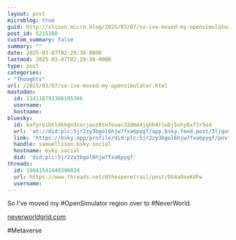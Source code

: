 ```yaml
---
layout: post
microblog: true
guid: http://slison.micro.blog/2025/03/07/so-ive-moved-my-opensimulator.html
post_id: 5215380
custom_summary: false
summary: ""
date: 2025-03-07T02:29:38-0000
lastmod: 2025-03-07T02:29:38-0000
type: post
categories:
- "Thoughts"
url: /2025/03/07/so-ive-moved-my-opensimulator.html
mastodon:
  id: 114118792366195366
  username: 
  hostname: 
bluesky:
  id: bafyreibtldkkgn3cecjauz6tw7ouac32dme4jqhb4rlwbj5xhy6xf3r5o4
  url: 'at://did:plc:5jr2zy3bgol6hjw7fxa6pygf/app.bsky.feed.post/3ljqxmkxgse2l'
  link: 'https://bsky.app/profile/did:plc:5jr2zy3bgol6hjw7fxa6pygf/post/3ljqxmkxgse2l'
  handle: samuellison.bsky.social
  hostname: bsky.social
  did: 'did:plc:5jr2zy3bgol6hjw7fxa6pygf'
threads:
  id: 18041541440380024
  url: https://www.threads.net/@thesporetrail/post/DG4aOnxKdFw
  username: 
---
```

So I've moved my #OpenSimulator region over to #NeverWorld.

[neverworldgrid.com](https://neverworldgrid.com/)

#Metaverse
